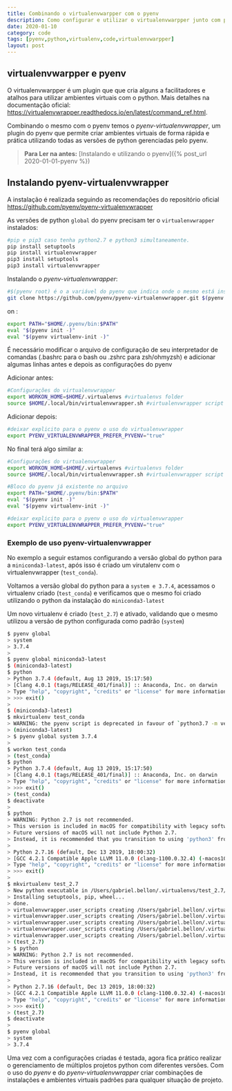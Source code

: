 ```yaml
---
title: Combinando o virtualenvwarpper com o pyenv 
description: Como configurar e utilizar o virtualenvwarpper junto com pyenv para ambientes virtuais.
date: 2020-01-10
category: code
tags: [pyenv,python,virtualenv,code,virtualenvwarpper]
layout: post
---
```


## virtualenvwarpper e pyenv

O virtualenvwarpper é um plugin que que cria alguns a facilitadores e atalhos para utilizar ambientes virtuais com o python. Mais detalhes na documentação oficial: <https://virtualenvwrapper.readthedocs.io/en/latest/command_ref.html>.

Combinando o mesmo com o pyenv temos o _pyenv-virtualenvwrapper_, um plugin do pyenv que permite criar ambientes virtuais de forma rápida e prática utilizando todas as versões de python gerenciadas pelo pyenv.

> **Para Ler na antes:** [Instalando e utilizando o pyenv]({% post_url 2020-01-01-pyenv %})

## Instalando pyenv-virtualenvwrapper

A instalação é realizada seguindo as recomendações do repositório oficial <https://github.com/pyenv/pyenv-virtualenvwrapper>

As versões de python `global` do pyenv precisam ter o `virtualenvwrapper` instalados:

```bash
#pip e pip3 caso tenha python2.7 e python3 simultaneamente.
pip install setuptools
pip install virtualenvwrapper
pip3 install setuptools
pip3 install virtualenvwrapper
```

Instalando o _pyenv-virtualenvwrapper_:

```bash
#$(pyenv root) é o a variável do pyenv que indica onde o mesmo está instalado.
git clone https://github.com/pyenv/pyenv-virtualenvwrapper.git $(pyenv root)/plugins/pyenv-virtualenvwrapper
```

on :

```bash
export PATH="$HOME/.pyenv/bin:$PATH"
eval "$(pyenv init -)"
eval "$(pyenv virtualenv-init -)"
```

É necessário modificar o arquivo de configuração de seu interpretador de comandas (.bashrc para o bash ou .zshrc para zsh/ohmyzsh) e adicionar algumas linhas antes e depois as configurações do pyenv

Adicionar antes:

```bash
#Configurações do virtualenvwrapper
export WORKON_HOME=$HOME/.virtualenvs #virtualenvs folder
source $HOME/.local/bin/virtualenvwrapper.sh #virtualenvwrapper script location
```

Adicionar depois:

```bash
#deixar explicito para o pyenv o uso do virtualenvwrapper
export PYENV_VIRTUALENVWRAPPER_PREFER_PYVENV="true"
```

No final terá algo similar a:

```bash
#Configurações do virtualenvwrapper
export WORKON_HOME=$HOME/.virtualenvs #virtualenvs folder
source $HOME/.local/bin/virtualenvwrapper.sh #virtualenvwrapper script location

#Bloco do pyenv já existente no arquivo
export PATH="$HOME/.pyenv/bin:$PATH"
eval "$(pyenv init -)"
eval "$(pyenv virtualenv-init -)"

#deixar explicito para o pyenv o uso do virtualenvwrapper
export PYENV_VIRTUALENVWRAPPER_PREFER_PYVENV="true"
```

### Exemplo de uso pyenv-virtualenvwrapper

No exemplo a seguir estamos configurando a versão global do python para a `miniconda3-latest`, após isso é criado um virutalenv com o virtualenvwrapper (`test_conda`).

Voltamos a versão global do python para a `system e 3.7.4`, acessamos o virtualenv criado (`test_conda`) e verificamos que o mesmo foi criado utilizando o python da instalação do `miniconda3-latest`

Um novo virtualenv é criado (`test_2.7`) e ativado, validando que o mesmo utilizou a versão de python configurada como padrão (`system`)

```bash
$ pyenv global
> system
> 3.7.4
>
$ pyenv global miniconda3-latest
$ (miniconda3-latest)
$ python
> Python 3.7.4 (default, Aug 13 2019, 15:17:50)
> [Clang 4.0.1 (tags/RELEASE_401/final)] :: Anaconda, Inc. on darwin
> Type "help", "copyright", "credits" or "license" for more information.
> >>> exit()
>
$ (miniconda3-latest)
$ mkvirtualenv test_conda
> WARNING: the pyenv script is deprecated in favour of `python3.7 -m venv`
> (miniconda3-latest)
> $ pyenv global system 3.7.4
>
$ workon test_conda
> (test_conda)
$ python
> Python 3.7.4 (default, Aug 13 2019, 15:17:50)
> [Clang 4.0.1 (tags/RELEASE_401/final)] :: Anaconda, Inc. on darwin
> Type "help", "copyright", "credits" or "license" for more information.
> >>> exit()
> (test_conda)
$ deactivate
>
$ python
> WARNING: Python 2.7 is not recommended.
> This version is included in macOS for compatibility with legacy software.
> Future versions of macOS will not include Python 2.7.
> Instead, it is recommended that you transition to using 'python3' from within Terminal.
>
> Python 2.7.16 (default, Dec 13 2019, 18:00:32)
> [GCC 4.2.1 Compatible Apple LLVM 11.0.0 (clang-1100.0.32.4) (-macos10.15-objc-s on darwin
> Type "help", "copyright", "credits" or "license" for more information.
> >>> exit()
>
$ mkvirtualenv test_2.7
> New python executable in /Users/gabriel.bellon/.virtualenvs/test_2.7/bin/python
> Installing setuptools, pip, wheel...
> done.
> virtualenvwrapper.user_scripts creating /Users/gabriel.bellon/.virtualenvs/test_2.7/bin/predeactivate
> virtualenvwrapper.user_scripts creating /Users/gabriel.bellon/.virtualenvs/test_2.7/bin/postdeactivate
> virtualenvwrapper.user_scripts creating /Users/gabriel.bellon/.virtualenvs/test_2.7/bin/preactivate
> virtualenvwrapper.user_scripts creating /Users/gabriel.bellon/.virtualenvs/test_2.7/bin/postactivate
> virtualenvwrapper.user_scripts creating /Users/gabriel.bellon/.virtualenvs/test_2.7/bin/get_env_details
> (test_2.7)
> $ python
> WARNING: Python 2.7 is not recommended.
> This version is included in macOS for compatibility with legacy software.
> Future versions of macOS will not include Python 2.7.
> Instead, it is recommended that you transition to using 'python3' from within Terminal.
>
> Python 2.7.16 (default, Dec 13 2019, 18:00:32)
> [GCC 4.2.1 Compatible Apple LLVM 11.0.0 (clang-1100.0.32.4) (-macos10.15-objc-s on darwin
> Type "help", "copyright", "credits" or "license" for more information.
> >>> exit()
> (test_2.7)
$ deactivate
>
$ pyenv global
> system
> 3.7.4
```

Uma vez com a configurações criadas é testada, agora fica prático realizar o gerenciamento de múltiplos projetos python com diferentes versões.
Com o uso do _pyenv_ e do _pyenv-virtualenvwrapper_ criar combinações de instalações e ambientes virtuais padrões para qualquer situação de projeto.
